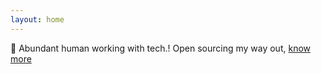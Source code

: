 ```yaml
---
layout: home
---
```


🦋 Abundant human working with tech.! Open sourcing my way out, [know more](./about) 
